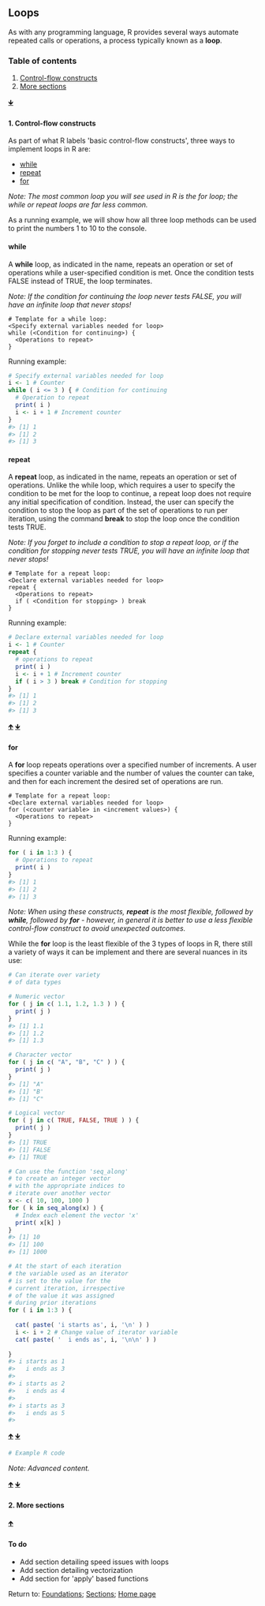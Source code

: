 ## Loops

As with any programming language, R provides several ways automate repeated calls or operations, a process typically known as a **loop**.

<a name="TOC"></a>
### Table of contents
1. <a href="#S01">Control-flow constructs</a>
2. <a href="#S02">More sections</a>

<a href="#END">&#129147;</a>

<a name="S01"></a>
#### 1. Control-flow constructs

As part of what R labels 'basic control-flow constructs', three ways to implement loops in R are:

* <a href="#S011">while</a>
* <a href="#S012">repeat</a>
* <a href="#S013">for</a>

*Note: The most common loop you will see used in R is the for loop; the while or repeat loops are far less common.*

As a running example, we will show how all three loop methods can be used to print the numbers 1 to 10 to the console.

<a name="S011"></a>
#### while

A **while** loop, as indicated in the name, repeats an operation or set of operations while a user-specified condition is met. Once the condition tests FALSE instead of TRUE, the loop terminates.

*Note: If the condition for continuing the loop never tests FALSE, you will have an infinite loop that never stops!*

```
# Template for a while loop:
<Specify external variables needed for loop>
while (<Condition for continuing>) {
  <Operations to repeat>
}
```

Running example:
```R
# Specify external variables needed for loop
i <- 1 # Counter
while ( i <= 3 ) { # Condition for continuing
  # Operation to repeat
  print( i )
  i <- i + 1 # Increment counter
}
#> [1] 1
#> [1] 2
#> [1] 3
```

<a name="S012"></a>
#### repeat

A **repeat** loop, as indicated in the name, repeats an operation or set of operations. Unlike the while loop, which requires a user to specify the condition to be met for the loop to continue, a repeat loop does not require any initial specification of condition. Instead, the user can specify the condition to stop the loop as part of the set of operations to run per iteration, using the command **break** to stop the loop once the condition tests TRUE.

*Note: If you forget to include a condition to stop a repeat loop, or if the condition for stopping never tests TRUE, you will have an infinite loop that never stops!*

```
# Template for a repeat loop:
<Declare external variables needed for loop>
repeat {
  <Operations to repeat>
  if ( <Condition for stopping> ) break
}
```

Running example:
```R
# Declare external variables needed for loop
i <- 1 # Counter
repeat {
  # operations to repeat
  print( i )
  i <- i + 1 # Increment counter
  if ( i > 3 ) break # Condition for stopping
}
#> [1] 1
#> [1] 2
#> [1] 3
```

<a href="#TOC">&#129145;</a> <a href="#END">&#129147;</a>

<a name="S012"></a>
#### for

A **for** loop repeats operations over a specified number of increments. A user specifies a counter variable and the number of values the counter can take, and then for each increment the desired set of operations are run.

```
# Template for a repeat loop:
<Declare external variables needed for loop>
for (<counter variable> in <increment values>) {
  <Operations to repeat>
}
```

Running example:
```R
for ( i in 1:3 ) {
  # Operations to repeat
  print( i )
}
#> [1] 1
#> [1] 2
#> [1] 3
```

*Note: When using these constructs, **repeat** is the most flexible, followed by **while**, followed by **for** - however, in general it is better to use a less flexible control-flow construct to avoid unexpected outcomes.*

While the **for** loop is the least flexible of the 3 types of loops in R, there still a variety of ways it can be implement and there are several nuances in its use:
```R
# Can iterate over variety 
# of data types

# Numeric vector
for ( j in c( 1.1, 1.2, 1.3 ) ) {
  print( j )
}
#> [1] 1.1
#> [1] 1.2
#> [1] 1.3

# Character vector
for ( j in c( "A", "B", "C" ) ) {
  print( j )
}
#> [1] "A"
#> [1] "B'
#> [1] "C"

# Logical vector
for ( j in c( TRUE, FALSE, TRUE ) ) {
  print( j )
}
#> [1] TRUE
#> [1] FALSE
#> [1] TRUE

# Can use the function 'seq_along' 
# to create an integer vector 
# with the appropriate indices to 
# iterate over another vector
x <- c( 10, 100, 1000 )
for ( k in seq_along(x) ) {
  # Index each element the vector 'x'
  print( x[k] )
}
#> [1] 10
#> [1] 100
#> [1] 1000

# At the start of each iteration 
# the variable used as an iterator 
# is set to the value for the 
# current iteration, irrespective 
# of the value it was assigned 
# during prior iterations
for ( i in 1:3 ) {
  
  cat( paste( 'i starts as', i, '\n' ) )
  i <- i + 2 # Change value of iterator variable
  cat( paste( '  i ends as', i, '\n\n' ) )
  
}
#> i starts as 1 
#>   i ends as 3 
#>   
#> i starts as 2 
#>   i ends as 4 
#>   
#> i starts as 3 
#>   i ends as 5 
#>   
```

<a href="#TOC">&#129145;</a> <a href="#END">&#129147;</a>

```R
# Example R code
```

*Note: Advanced content.*

<a href="#TOC">&#129145;</a> <a href="#END">&#129147;</a>

<a name="S02"></a>
#### 2. More sections

<a href="#TOC">&#129145;</a>

#### To do

* Add section detailing speed issues with loops
* Add section detailing vectorization
* Add section for 'apply' based functions

<a name="END"></a>
Return to:
[Foundations](C03_P000_Foundations.md);
[Sections](C00_P002_Chapters.md);
[Home page](https://rettopnivek.github.io/R_training/)


